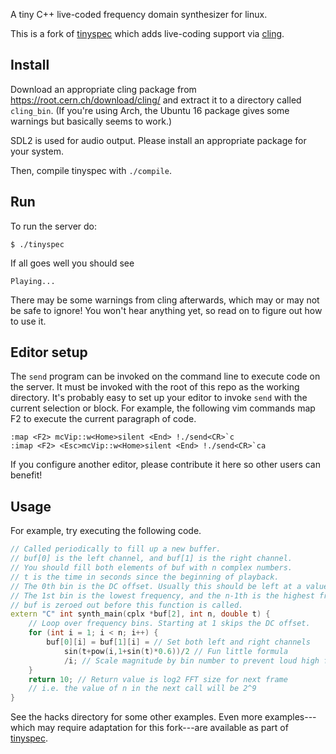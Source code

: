 A tiny C++ live-coded frequency domain synthesizer for linux.

This is a fork of [tinyspec](https://github.com/nwoeanhinnogaehr/tinyspec) which adds live-coding support
via [cling](https://root.cern.ch/cling).

## Install
Download an appropriate cling package from https://root.cern.ch/download/cling/
and extract it to a directory called `cling_bin`.
(If you're using Arch, the Ubuntu 16 package gives some warnings but basically seems to work.)

SDL2 is used for audio output. Please install an appropriate package for your system.

Then, compile tinyspec with `./compile`.

## Run

To run the server do:
```
$ ./tinyspec
```
If all goes well you should see
```
Playing...
```
There may be some warnings from cling afterwards, which may or may not be safe to ignore!
You won't hear anything yet, so read on to figure out how to use it.

## Editor setup
The `send` program can be invoked on the command line to execute code on the server.
It must be invoked with the root of this repo as the working directory.
It's probably easy to set up your editor to invoke `send` with the current selection or block.
For example, the following vim commands map F2 to execute the current paragraph of code.
```
:map <F2> mcVip::w<Home>silent <End> !./send<CR>`c
:imap <F2> <Esc>mcVip::w<Home>silent <End> !./send<CR>`ca
```
If you configure another editor, please contribute it here so other users can benefit!

## Usage

For example, try executing the following code.

```C++
// Called periodically to fill up a new buffer.
// buf[0] is the left channel, and buf[1] is the right channel.
// You should fill both elements of buf with n complex numbers.
// t is the time in seconds since the beginning of playback.
// The 0th bin is the DC offset. Usually this should be left at a value of 0.
// The 1st bin is the lowest frequency, and the n-1th is the highest frequency.
// buf is zeroed out before this function is called.
extern "C" int synth_main(cplx *buf[2], int n, double t) {
    // Loop over frequency bins. Starting at 1 skips the DC offset.
    for (int i = 1; i < n; i++) {
        buf[0][i] = buf[1][i] = // Set both left and right channels
            sin(t+pow(i,1+sin(t)*0.6))/2 // Fun little formula
            /i; // Scale magnitude by bin number to prevent loud high frequency noises.
    }
    return 10; // Return value is log2 FFT size for next frame
    // i.e. the value of n in the next call will be 2^9
}
```
See the hacks directory for some other examples.
Even more examples---which may require adaptation for this fork---are available as part of [tinyspec](https://github.com/nwoeanhinnogaehr/tinyspec).
